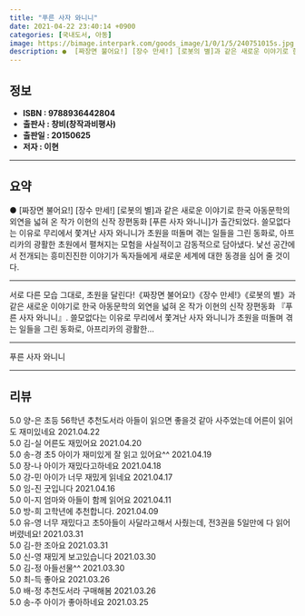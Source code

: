 ```yaml
---
title: "푸른 사자 와니니"
date: 2021-04-22 23:40:14 +0900
categories: [국내도서, 아동]
image: https://bimage.interpark.com/goods_image/1/0/1/5/240751015s.jpg
description: ●  [짜장면 불어요!] [장수 만세!] [로봇의 별]과 같은 새로운 이야기로 한국 아동문학의 외연을 넓혀 온 작가 이현의 신작 장편동화 [푸른 사자 와니니]가 출간되었다. 쓸모없다는 이유로 무리에서 쫓겨난 사자 와니니가 초원을 떠돌며 겪는 일들을 그린 동화로, 아프리카의 광활한 초원에서 펼쳐지는 모험을
---
```


## **정보**

- **ISBN : 9788936442804**
- **출판사 : 창비(창작과비평사)**
- **출판일 : 20150625**
- **저자 : 이현**

------



## **요약**

●  [짜장면 불어요!] [장수 만세!] [로봇의 별]과 같은 새로운 이야기로 한국 아동문학의 외연을 넓혀 온 작가 이현의 신작 장편동화 [푸른 사자 와니니]가 출간되었다. 쓸모없다는 이유로 무리에서 쫓겨난 사자 와니니가 초원을 떠돌며 겪는 일들을 그린 동화로, 아프리카의 광활한 초원에서 펼쳐지는 모험을 사실적이고 감동적으로 담아냈다. 낯선 공간에서 전개되는 흥미진진한 이야기가 독자들에게 새로운 세계에 대한 동경을 심어 줄 것이다.

------

서로 다른 모습 그대로, 초원을 달린다!《짜장면 불어요!》《장수 만세!》《로봇의 별》과 같은 새로운 이야기로 한국 아동문학의 외연을 넓혀 온 작가 이현의 신작 장편동화 『푸른 사자 와니니』. 쓸모없다는 이유로 무리에서 쫓겨난 사자 와니니가 초원을 떠돌며 겪는 일들을 그린 동화로, 아프리카의 광활한... 

------


푸른 사자 와니니 

------


## **리뷰** 

5.0 양-은 초등 56학년 추천도서라 아들이 읽으면 좋을것 같아 사주었는데 어른이 읽어도 재미있네요 2021.04.22 <br/>5.0 김-실 어른도 재밌어요 2021.04.20 <br/>5.0 송-경 초5 아이가 재미있게 잘 읽고 있어요^^ 2021.04.19 <br/>5.0 장-나 아이가 재밌다고하네요 2021.04.18 <br/>5.0 강-민 아이가 너무 재밌게 읽네요 2021.04.17 <br/>5.0 임-진 굿입니다 2021.04.16 <br/>5.0 이-지 엄마와 아들이 함께 읽어요 2021.04.11 <br/>5.0 방-희 고학년에 추천합니다.  2021.04.09 <br/>5.0 유-영 너무 재밌다고 초5아들이 사달라고해서 사줬는데, 전3권을 5일만에 다 읽어버렸네요! 2021.03.31 <br/>5.0 김-한 조아요 2021.03.31 <br/>5.0 신-영 재밌게 보고있습니다 2021.03.30 <br/>5.0 김-정 아들선물^^ 2021.03.30 <br/>5.0 최-득 좋아요 2021.03.26 <br/>5.0 배-정 추천도서라 구매해봄 2021.03.26 <br/>5.0 송-주 아이가 좋아하네요  2021.03.25 <br/>